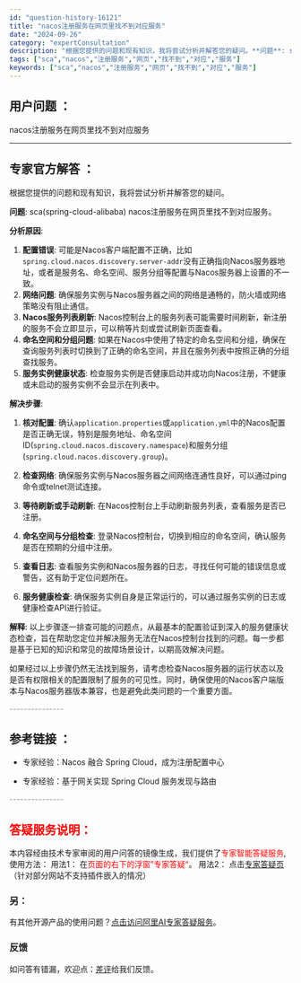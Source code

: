 ```yaml
---
id: "question-history-16121"
title: "nacos注册服务在网页里找不到对应服务"
date: "2024-09-26"
category: "expertConsultation"
description: "根据您提供的问题和现有知识，我将尝试分析并解答您的疑问。**问题**: sca(spring-cloud-alibaba) nacos注册服务在网页里找不到对应服务。**分析原因**:1. **配置错误**: 可能是Nacos客户端配置不正确，比如`spring.cloud.nacos.discov"
tags: ["sca","nacos","注册服务","网页","找不到","对应","服务"]
keywords: ["sca","nacos","注册服务","网页","找不到","对应","服务"]
---
```


## 用户问题 ： 
 nacos注册服务在网页里找不到对应服务  

---------------
## 专家官方解答 ：

根据您提供的问题和现有知识，我将尝试分析并解答您的疑问。

**问题**: sca(spring-cloud-alibaba) nacos注册服务在网页里找不到对应服务。

**分析原因**:
1. **配置错误**: 可能是Nacos客户端配置不正确，比如`spring.cloud.nacos.discovery.server-addr`没有正确指向Nacos服务器地址，或者是服务名、命名空间、服务分组等配置与Nacos服务器上设置的不一致。
2. **网络问题**: 确保服务实例与Nacos服务器之间的网络是通畅的，防火墙或网络策略没有阻止通信。
3. **Nacos服务列表刷新**: Nacos控制台上的服务列表可能需要时间刷新，新注册的服务不会立即显示，可以稍等片刻或尝试刷新页面查看。
4. **命名空间和分组问题**: 如果在Nacos中使用了特定的命名空间和分组，确保在查询服务列表时切换到了正确的命名空间，并且在服务列表中按照正确的分组查找服务。
5. **服务实例健康状态**: 检查服务实例是否健康启动并成功向Nacos注册，不健康或未启动的服务实例不会显示在列表中。

**解决步骤**:
1. **核对配置**: 确认`application.properties`或`application.yml`中的Nacos配置是否正确无误，特别是服务地址、命名空间ID(`spring.cloud.nacos.discovery.namespace`)和服务分组(`spring.cloud.nacos.discovery.group`)。
   
2. **检查网络**: 确保服务实例与Nacos服务器之间网络连通性良好，可以通过ping命令或telnet测试连接。

3. **等待刷新或手动刷新**: 在Nacos控制台上手动刷新服务列表，查看服务是否已注册。

4. **命名空间与分组检查**: 登录Nacos控制台，切换到相应的命名空间，确认服务是否在预期的分组中注册。

5. **查看日志**: 查看服务实例和Nacos服务器的日志，寻找任何可能的错误信息或警告，这有助于定位问题所在。

6. **服务健康检查**: 确保服务实例自身是正常运行的，可以通过服务实例的日志或健康检查API进行验证。

**解释**:
以上步骤逐一排查可能的问题点，从最基本的配置验证到深入的服务健康状态检查，旨在帮助您定位并解决服务无法在Nacos控制台找到的问题。每一步都是基于已知的知识和常见的故障场景设计，以期高效解决问题。

如果经过以上步骤仍然无法找到服务，请考虑检查Nacos服务器的运行状态以及是否有权限相关的配置限制了服务的可见性。同时，确保使用的Nacos客户端版本与Nacos服务器版本兼容，也是避免此类问题的一个重要方面。


<font color="#949494">---------------</font> 


## 参考链接 ：

* 专家经验：Nacos 融合 Spring Cloud，成为注册配置中心 
 
 * 专家经验：基于网关实现 Spring Cloud 服务发现与路由 


 <font color="#949494">---------------</font> 
 


## <font color="#FF0000">答疑服务说明：</font> 

本内容经由技术专家审阅的用户问答的镜像生成，我们提供了<font color="#FF0000">专家智能答疑服务</font>,使用方法：
用法1： 在<font color="#FF0000">页面的右下的浮窗”专家答疑“</font>。
用法2： 点击[专家答疑页](https://answer.opensource.alibaba.com/docs/intro)（针对部分网站不支持插件嵌入的情况）
### 另：


有其他开源产品的使用问题？[点击访问阿里AI专家答疑服务](https://answer.opensource.alibaba.com/docs/intro)。
### 反馈
如问答有错漏，欢迎点：[差评](https://ai.nacos.io/user/feedbackByEnhancerGradePOJOID?enhancerGradePOJOId=16143)给我们反馈。
